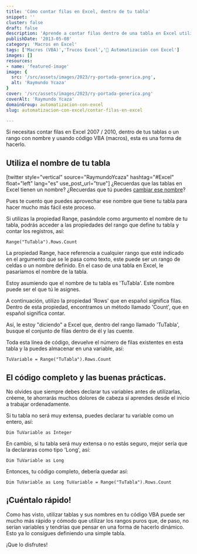 ```yaml
---
title: 'Cómo contar filas en Excel, dentro de tu tabla'
snippet: ''
cluster: false
draft: false 
description: 'Aprende a contar filas dentro de una tabla en Excel utilizando código VBA para realizar análisis de datos de manera efectiva.'
publishDate: '2013-05-08'
category: 'Macros en Excel'
tags: ['Macros (VBA)','Trucos Excel','🤖 Automatización con Excel']
images: []
resources: 
- name: 'featured-image'
image: {
  src: '/src/assets/images/2023/ry-portada-generica.png',
  alt: 'Raymundo Ycaza'
}
cover: '/src/assets/images/2023/ry-portada-generica.png'
coverAlt: 'Raymundo Ycaza'
domainGroup: automatizacion-con-excel
slug: automatizacion-con-excel/contar-filas-en-excel

---
```


Si necesitas contar filas en Excel 2007 / 2010, dentro de tus tablas o un rango con nombre y usando código VBA (macros), esta es una forma de hacerlo.

## Utiliza el nombre de tu tabla

\[twitter style="vertical" source="RaymundoYcaza" hashtag="#Excel" float="left" lang="es" use\_post\_url="true"\] ¿Recuerdas que las tablas en Excel tienen un nombre? ¿Recuerdas que tú puedes [cambiar ese nombre](http://raymundoycaza.com/crear-tablas-en-excel-paso-a-paso/ "Tablas en Excel")?

Pues te cuento que puedes aprovechar ese nombre que tiene tu tabla para hacer mucho más fácil este proceso.

Si utilizas la propiedad Range, pasándole como argumento el nombre de tu tabla, podrás acceder a las propiedades del rango que define tu tabla y contar los registros, así:

`Range("TuTabla").Rows.Count`

La propiedad Range, hace referencia a cualquier rango que esté indicado en el argumento que se le pasa como texto, este puede ser un rango de celdas o un nombre definido. En el caso de una tabla en Excel, le pasaríamos el nombre de la tabla.

Estoy asumiendo que el nombre de tu tabla es 'TuTabla'. Este nombre puede ser el que tú le asignes.

A continuación, utilizo la propiedad 'Rows' que en español significa filas. Dentro de esta propiedad, encontramos un método llamado 'Count', que en español significa contar.

Así, le estoy "diciendo" a Excel que, dentro del rango llamado 'TuTabla', busque el conjunto de filas dentro de él y las cuente.

Toda esta línea de código, devuelve el número de filas existentes en esta tabla y la puedes almacenar en una variable, así:

`TuVariable = Range("TuTabla").Rows.Count`

## El código completo y las buenas prácticas.

No olvides que siempre debes declarar tus variables antes de utilizarlas, créeme, te ahorrarás muchos dolores de cabeza si aprendes desde el inicio a trabajar ordenadamente.

Si tu tabla no será muy extensa, puedes declarar tu variable como un entero, así:

`Dim TuVariable as Integer`

En cambio, si tu tabla será muy extensa o no estás seguro, mejor sería que la declararas como tipo 'Long', así:

`Dim TuVariable as Long`

Entonces, tu código completo, debería quedar así:

`Dim TuVariable as Long TuVariable = Range("TuTabla").Rows.Count`

## ¡Cuéntalo rápido!

Como has visto, utilizar tablas y sus nombres en tu código VBA puede ser mucho más rápido y cómodo que utilizar los rangos puros que, de paso, no serían variables y tendrías que pensar en una forma de hacerlo dinámico. Esto ya lo consigues definiendo una simple tabla.

¡Que lo disfrutes!
